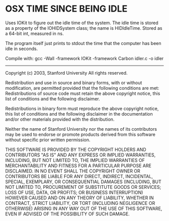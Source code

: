 OSX TIME SINCE BEING IDLE
=======================
Uses IOKit to figure out the idle time of the system. The idle time
is stored as a property of the IOHIDSystem class; the name is
HIDIdleTime. Stored as a 64-bit int, measured in ns.

The program itself just prints to stdout the time that the computer has
been idle in seconds.

Compile with:
    gcc -Wall -framework IOKit -framework Carbon idler.c -o idler

----------------------

Copyright (c) 2003, Stanford University
All rights reserved.

Redistribution and use in source and binary forms, with or without
modification, are permitted provided that the following conditions are
met:
Redistributions of source code must retain the above copyright notice,
this list of conditions and the following disclaimer.

Redistributions in binary form must reproduce the above copyright notice,
this list of conditions and the following disclaimer in the documentation
and/or other materials provided with the distribution.

Neither the name of Stanford University nor the names of its contributors
may be used to endorse or promote products derived from this software
without specific prior written permission.

THIS SOFTWARE IS PROVIDED BY THE COPYRIGHT HOLDERS AND CONTRIBUTORS "AS
IS" AND ANY EXPRESS OR IMPLIED WARRANTIES, INCLUDING, BUT NOT LIMITED TO,
THE IMPLIED WARRANTIES OF MERCHANTABILITY AND FITNESS FOR A PARTICULAR
PURPOSE ARE DISCLAIMED.  IN NO EVENT SHALL THE COPYRIGHT OWNER OR
CONTRIBUTORS BE LIABLE FOR ANY DIRECT, INDIRECT, INCIDENTAL, SPECIAL,
EXEMPLARY, OR CONSEQUENTIAL DAMAGES (INCLUDING, BUT NOT LIMITED TO,
PROCUREMENT OF SUBSTITUTE GOODS OR SERVICES; LOSS OF USE, DATA, OR
PROFITS; OR BUSINESS INTERRUPTION) HOWEVER CAUSED AND ON ANY THEORY OF
LIABILITY, WHETHER IN CONTRACT, STRICT LIABILITY, OR TORT (INCLUDING
NEGLIGENCE OR OTHERWISE) ARISING IN ANY WAY OUT OF THE USE OF THIS
SOFTWARE, EVEN IF ADVISED OF THE POSSIBILITY OF SUCH DAMAGE.
